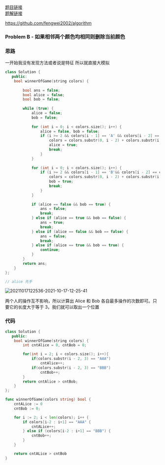 [题目链接](https://leetcode-cn.com/problems/remove-colored-pieces-if-both-neighbors-are-the-same-color/)  
[题解链接](https://leetcode-cn.com/problems/remove-colored-pieces-if-both-neighbors-are-the-same-color/solution/lc-fengwei2002-by-kycu-cc9q/)

https://github.com/fengwei2002/algorithm

### Problem B - 如果相邻两个颜色均相同则删除当前颜色

### 思路

一开始我没有发现方法或者说是特征
所以就直接大模拟


``` cpp 
class Solution {
   public:
    bool winnerOfGame(string colors) {
        
        bool ans = false;
        bool alice = false;
        bool bob = false;
        
        while (true) {
            alice = false;
            bob = false;
            
            for (int i = 0; i < colors.size(); i++) {
                alice = false, bob = false;
                if (i >= 2 && colors[i - 1] == 'A' && colors[i - 2] == colors[i - 1] && colors[i - 1] == colors[i]) {
                    colors = colors.substr(0, i - 2) + colors.substr(i - 1);
                    alice = true;
                    break;
                }
            }
            
            for (int i = 0; i < colors.size(); i++) {
                if (i >= 2 && colors[i - 1] == 'B'&& colors[i - 2] == colors[i - 1] && colors[i - 1] == colors[i]) {
                    colors = colors.substr(0, i - 2) + colors.substr(i - 1);
                    bob = true;
                    break;
                }
            }
            
            if (alice == false && bob == true) {
                ans = false;
                break;
            } else if (alice == true && bob == false) {
                ans = true;
                break;
            } else if (alice == false && bob == false) {
                ans = false;
                break;
            } else if (alice == true && bob == true) {
                continue;
            }
        }
        return ans;
    }
};

// alice 先手
```

![20211017122536-2021-10-17-12-25-41](https://raw.githubusercontent.com/fengwei2002/Pictures_02/master/images/20211017122536-2021-10-17-12-25-41.png)

两个人的操作互不影响，所以计算出 Alice 和 Bob 各自最多操作的次数即可。只要它的长度大于等于 3，我们就可以取出一个位置

### 代码

``` cpp
class Solution {
   public:
    bool winnerOfGame(string colors) {
        int cntAlice = 0, cntBob = 0;

        for(int i = 2; i < colors.size(); i++){
            if(colors.substr(i - 2, 3) == "AAA")
                cntAlice++;
            if(colors.substr(i - 2, 3) == "BBB")
                cntBob++;
        }
        return cntAlice > cntBob;
    }
};
```

``` go
func winnerOfGame(colors string) bool {
    cntALice := 0
    cntBob := 0;

    for i := 2; i < len(colors); i++ {
        if colors[i-2 : i+1] == "AAA" {
            cntALice++;
        } else if (colors[i-2 : i+1] == "BBB") {
            cntBob++;
        }
    }

    return cntALice > cntBob
}
```